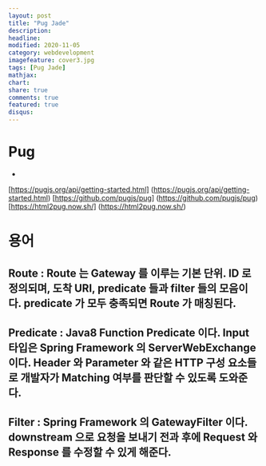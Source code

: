 ```yaml
---
layout: post
title: "Pug Jade"
description: 
headline: 
modified: 2020-11-05
category: webdevelopment
imagefeature: cover3.jpg
tags: [Pug Jade]
mathjax: 
chart: 
share: true
comments: true
featured: true
disqus:
---
```


# Pug
-  
[https://pugjs.org/api/getting-started.html] (https://pugjs.org/api/getting-started.html)
[https://github.com/pugjs/pug] (https://github.com/pugjs/pug)
[https://html2pug.now.sh/] (https://html2pug.now.sh/)
# 용어
## Route : Route 는 Gateway 를 이루는 기본 단위. ID 로 정의되며, 도착 URI, predicate 들과 filter 들의 모음이다. predicate 가 모두 충족되면 Route 가 매칭된다.
## Predicate : Java8 Function Predicate 이다. Input 타입은 Spring Framework 의 ServerWebExchange 이다. Header 와 Parameter 와 같은 HTTP 구성 요소들로 개발자가 Matching 여부를 판단할 수 있도록 도와준다.
## Filter : Spring Framework 의 GatewayFilter 이다. downstream 으로 요청을 보내기 전과 후에 Request 와 Response 를 수정할 수 있게 해준다.
